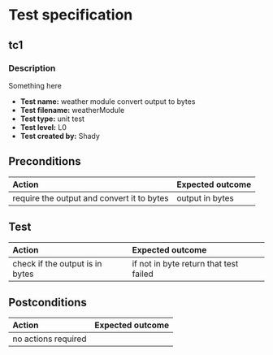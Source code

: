 # Test specification

## tc1

### Description

Something here

- **Test name:** weather module convert output to bytes
- **Test filename:** weatherModule
- **Test type:** unit test
- **Test level:** L0
- **Test created by:** Shady


## Preconditions

| **Action**                                 | **Expected outcome** |
|:-------------------------------------------|:---------------------|
| require the output and convert it to bytes | output in bytes      |


## Test

| **Action**                      | **Expected outcome**                   |
|:--------------------------------|:---------------------------------------|
| check if the output is in bytes | if not in byte return that test failed |


## Postconditions

| **Action**          | **Expected outcome** |
|:--------------------|:---------------------|
| no actions required |                      |

